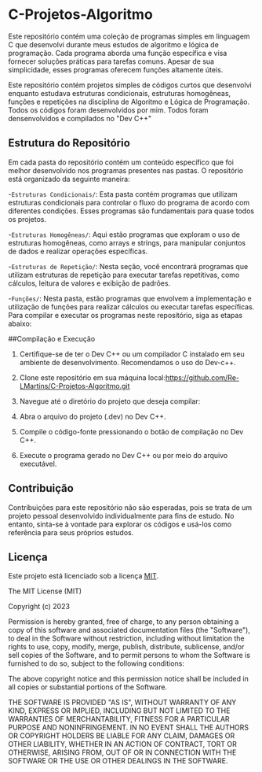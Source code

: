 # C-Projetos-Algoritmo
Este repositório contém uma coleção de programas simples em linguagem C que desenvolvi durante meus estudos de algoritmo e lógica de programação. Cada programa aborda uma função específica e visa fornecer soluções práticas para tarefas comuns. Apesar de sua simplicidade, esses programas oferecem funções altamente úteis.

Este repositório contém projetos simples de códigos curtos que desenvolvi enquanto estudava estruturas condicionais, estruturas homogêneas, funções e repetições na disciplina de Algoritmo e Lógica de Programação. Todos os códigos foram desenvolvidos por mim. Todos foram densenvolvidos e compilados no "Dev C++"

## Estrutura do Repositório
Em cada pasta do repositório contém um conteúdo específico que foi melhor desenvolvido nos programas presentes nas pastas.
O repositório está organizado da seguinte maneira:

-`Estruturas Condicionais/`: Esta pasta contém programas que utilizam estruturas condicionais para controlar o fluxo do programa de acordo com diferentes condições. Esses programas são fundamentais para quase todos os projetos.

-`Estruturas Homogêneas/`: Aqui estão programas que exploram o uso de estruturas homogêneas, como arrays e strings, para manipular conjuntos de dados e realizar operações específicas.

-`Estruturas de Repetição/`: Nesta seção, você encontrará programas que utilizam estruturas de repetição para executar tarefas repetitivas, como cálculos, leitura de valores e exibição de padrões.

-`Funções/`: Nesta pasta, estão programas que envolvem a implementação e utilização de funções para realizar cálculos ou executar tarefas específicas.
Para compilar e executar os programas neste repositório, siga as etapas abaixo:

##Compilação e Execução
1. Certifique-se de ter o Dev C++ ou um compilador C instalado em seu ambiente de desenvolvimento. Recomendamos o uso do Dev-c++.

2. Clone este repositório em sua máquina local:https://github.com/Re-LMartins/C-Projetos-Algoritmo.git

3. Navegue até o diretório do projeto que deseja compilar:

4. Abra o arquivo do projeto (.dev) no Dev C++.

5. Compile o código-fonte pressionando o botão de compilação no Dev C++.

6. Execute o programa gerado no Dev C++ ou por meio do arquivo executável.


## Contribuição

Contribuições para este repositório não são esperadas, pois se trata de um projeto pessoal desenvolvido individualmente para fins de estudo. No entanto, sinta-se à vontade para explorar os códigos e usá-los como referência para seus próprios estudos.



## Licença

Este projeto está licenciado sob a licença [MIT](LICENSE).

The MIT License (MIT)

Copyright (c) 2023

Permission is hereby granted, free of charge, to any person obtaining a copy
of this software and associated documentation files (the "Software"), to deal
in the Software without restriction, including without limitation the rights
to use, copy, modify, merge, publish, distribute, sublicense, and/or sell
copies of the Software, and to permit persons to whom the Software is
furnished to do so, subject to the following conditions:

The above copyright notice and this permission notice shall be included in all
copies or substantial portions of the Software.

THE SOFTWARE IS PROVIDED "AS IS", WITHOUT WARRANTY OF ANY KIND, EXPRESS OR
IMPLIED, INCLUDING BUT NOT LIMITED TO THE WARRANTIES OF MERCHANTABILITY,
FITNESS FOR A PARTICULAR PURPOSE AND NONINFRINGEMENT. IN NO EVENT SHALL THE
AUTHORS OR COPYRIGHT HOLDERS BE LIABLE FOR ANY CLAIM, DAMAGES OR OTHER
LIABILITY, WHETHER IN AN ACTION OF CONTRACT, TORT OR OTHERWISE, ARISING FROM,
OUT OF OR IN CONNECTION WITH THE SOFTWARE OR THE USE OR OTHER DEALINGS IN THE
SOFTWARE.

